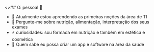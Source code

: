 <>## Oi pessoal 👋

- 🌱 Atualmente estou aprendendo as primeiras noções da área de TI
- 💬 Pergunte-me sobre nutrição, alimentação, interpretação dos seus exames
- ⚡ curiosidades: sou formada em nutrição e também em estética e cosmética
- 🤔 Quem sabe eu possa criar um app e software na área da saúde
